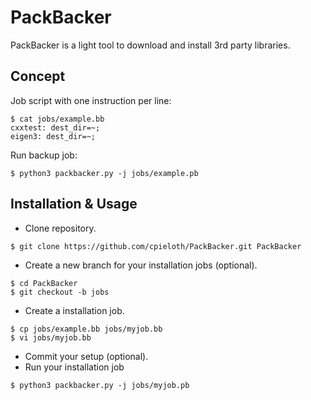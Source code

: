 PackBacker
==========

PackBacker is a light tool to download and install 3rd party libraries.



Concept
-------

Job script with one instruction per line:
```
$ cat jobs/example.bb
cxxtest: dest_dir=~;
eigen3: dest_dir=~;
```

Run backup job:
```
$ python3 packbacker.py -j jobs/example.pb
```


Installation & Usage
--------------------

* Clone repository.
```
$ git clone https://github.com/cpieloth/PackBacker.git PackBacker
```
* Create a new branch for your installation jobs (optional).
```
$ cd PackBacker
$ git checkout -b jobs
```
* Create a installation job.
```
$ cp jobs/example.bb jobs/myjob.bb
$ vi jobs/myjob.bb
```
* Commit your setup (optional).
* Run your installation job
```
$ python3 packbacker.py -j jobs/myjob.pb
```
